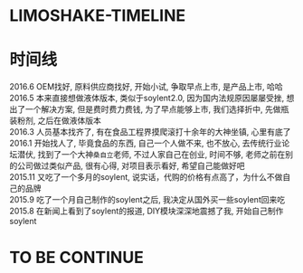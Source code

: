 # LIMOSHAKE-TIMELINE

时间线
===================================

  2016.6    OEM找好, 原料供应商找好, 开始小试, 争取早点上市, 是产品上市, 哈哈<br>
  2016.5    本来直接想做液体版本, 类似于soylent2.0, 因为国内法规原因屡屡受挫, 想出了一个解决方案, 但是费时费力费钱, 为了早点能够上市, 我们选择折中, 先做瓶装粉剂, 之后在做液体版本  <br>
  2016.3    人员基本找齐了, 有在食品工程界摸爬滚打十余年的大神坐镇, 心里有底了<br>
  2016.1    开始找人了, 毕竟食品的东西, 自己一个人做不来, 也不放心, 去传统行业论坛潜伏, 找到了一个大神`桑自立`老师, 不过人家自己在创业, 时间不够, 老师之前在别的公司做过类似产品, 很有心得, 对项目表示看好, 希望自己能做好吧<br>
  2015.11   又吃了一个多月的soylent, 说实话，代购的价格有点高了，为什么不做自己的品牌<br>
  2015.9    吃了一个月自己制作的soylent之后, 我决定从国外买一些soylent回来吃<br>
  2015.8    在新闻上看到了soylent的报道, DIY模块深深地震撼了我, 开始自己制作soylent
  
TO BE CONTINUE
==============

